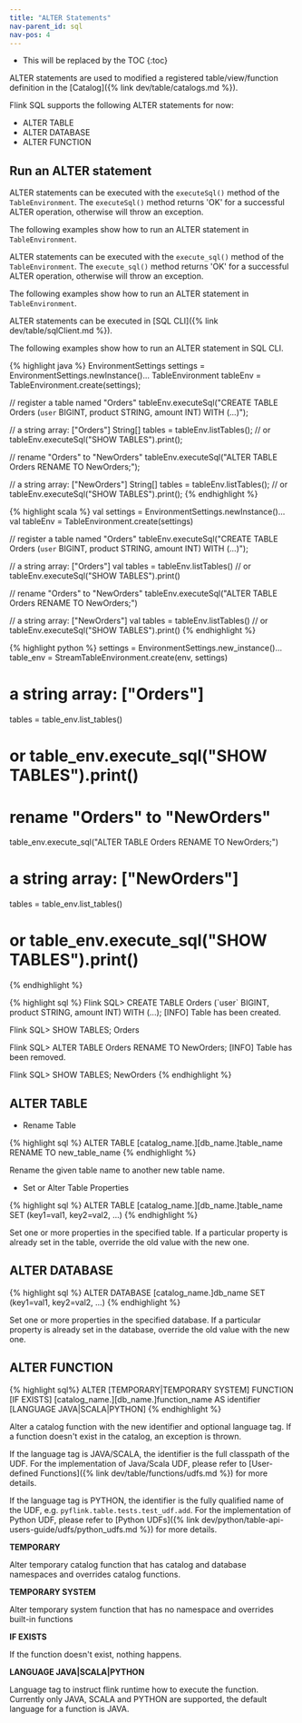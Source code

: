 ```yaml
---
title: "ALTER Statements"
nav-parent_id: sql
nav-pos: 4
---
```

<!--
Licensed to the Apache Software Foundation (ASF) under one
or more contributor license agreements.  See the NOTICE file
distributed with this work for additional information
regarding copyright ownership.  The ASF licenses this file
to you under the Apache License, Version 2.0 (the
"License"); you may not use this file except in compliance
with the License.  You may obtain a copy of the License at

  http://www.apache.org/licenses/LICENSE-2.0

Unless required by applicable law or agreed to in writing,
software distributed under the License is distributed on an
"AS IS" BASIS, WITHOUT WARRANTIES OR CONDITIONS OF ANY
KIND, either express or implied.  See the License for the
specific language governing permissions and limitations
under the License.
-->

* This will be replaced by the TOC
{:toc}

ALTER statements are used to modified a registered table/view/function definition in the [Catalog]({% link dev/table/catalogs.md %}).

Flink SQL supports the following ALTER statements for now:

- ALTER TABLE
- ALTER DATABASE
- ALTER FUNCTION

## Run an ALTER statement

<div class="codetabs" data-hide-tabs="1" markdown="1">

<div data-lang="java/scala" markdown="1">

ALTER statements can be executed with the `executeSql()` method of the `TableEnvironment`. The `executeSql()` method returns 'OK' for a successful ALTER operation, otherwise will throw an exception.

The following examples show how to run an ALTER statement in `TableEnvironment`.

</div>

<div data-lang="python" markdown="1">

ALTER statements can be executed with the `execute_sql()` method of the `TableEnvironment`. The `execute_sql()` method returns 'OK' for a successful ALTER operation, otherwise will throw an exception.

The following examples show how to run an ALTER statement in `TableEnvironment`.

</div>

<div data-lang="SQL CLI" markdown="1">

ALTER statements can be executed in [SQL CLI]({% link dev/table/sqlClient.md %}).

The following examples show how to run an ALTER statement in SQL CLI.

</div>
</div>

<div class="codetabs" markdown="1">
<div data-lang="java" markdown="1">
{% highlight java %}
EnvironmentSettings settings = EnvironmentSettings.newInstance()...
TableEnvironment tableEnv = TableEnvironment.create(settings);

// register a table named "Orders"
tableEnv.executeSql("CREATE TABLE Orders (`user` BIGINT, product STRING, amount INT) WITH (...)");

// a string array: ["Orders"]
String[] tables = tableEnv.listTables();
// or tableEnv.executeSql("SHOW TABLES").print();

// rename "Orders" to "NewOrders"
tableEnv.executeSql("ALTER TABLE Orders RENAME TO NewOrders;");

// a string array: ["NewOrders"]
String[] tables = tableEnv.listTables();
// or tableEnv.executeSql("SHOW TABLES").print();
{% endhighlight %}
</div>

<div data-lang="scala" markdown="1">
{% highlight scala %}
val settings = EnvironmentSettings.newInstance()...
val tableEnv = TableEnvironment.create(settings)

// register a table named "Orders"
tableEnv.executeSql("CREATE TABLE Orders (`user` BIGINT, product STRING, amount INT) WITH (...)");

// a string array: ["Orders"]
val tables = tableEnv.listTables()
// or tableEnv.executeSql("SHOW TABLES").print()

// rename "Orders" to "NewOrders"
tableEnv.executeSql("ALTER TABLE Orders RENAME TO NewOrders;")

// a string array: ["NewOrders"]
val tables = tableEnv.listTables()
// or tableEnv.executeSql("SHOW TABLES").print()
{% endhighlight %}
</div>

<div data-lang="python" markdown="1">
{% highlight python %}
settings = EnvironmentSettings.new_instance()...
table_env = StreamTableEnvironment.create(env, settings)

# a string array: ["Orders"]
tables = table_env.list_tables()
# or table_env.execute_sql("SHOW TABLES").print()

# rename "Orders" to "NewOrders"
table_env.execute_sql("ALTER TABLE Orders RENAME TO NewOrders;")

# a string array: ["NewOrders"]
tables = table_env.list_tables()
# or table_env.execute_sql("SHOW TABLES").print()
{% endhighlight %}
</div>

<div data-lang="SQL CLI" markdown="1">
{% highlight sql %}
Flink SQL> CREATE TABLE Orders (`user` BIGINT, product STRING, amount INT) WITH (...);
[INFO] Table has been created.

Flink SQL> SHOW TABLES;
Orders

Flink SQL> ALTER TABLE Orders RENAME TO NewOrders;
[INFO] Table has been removed.

Flink SQL> SHOW TABLES;
NewOrders
{% endhighlight %}
</div>
</div>

## ALTER TABLE

* Rename Table

{% highlight sql %}
ALTER TABLE [catalog_name.][db_name.]table_name RENAME TO new_table_name
{% endhighlight %}

Rename the given table name to another new table name.

* Set or Alter Table Properties

{% highlight sql %}
ALTER TABLE [catalog_name.][db_name.]table_name SET (key1=val1, key2=val2, ...)
{% endhighlight %}

Set one or more properties in the specified table. If a particular property is already set in the table, override the old value with the new one.

## ALTER DATABASE

{% highlight sql %}
ALTER DATABASE [catalog_name.]db_name SET (key1=val1, key2=val2, ...)
{% endhighlight %}

Set one or more properties in the specified database. If a particular property is already set in the database, override the old value with the new one.

## ALTER FUNCTION

{% highlight sql%}
ALTER [TEMPORARY|TEMPORARY SYSTEM] FUNCTION 
  [IF EXISTS] [catalog_name.][db_name.]function_name 
  AS identifier [LANGUAGE JAVA|SCALA|PYTHON]
{% endhighlight %}

Alter a catalog function with the new identifier and optional language tag. If a function doesn't exist in the catalog, an exception is thrown.

If the language tag is JAVA/SCALA, the identifier is the full classpath of the UDF. For the implementation of Java/Scala UDF, please refer to [User-defined Functions]({% link dev/table/functions/udfs.md %}) for more details.

If the language tag is PYTHON, the identifier is the fully qualified name of the UDF, e.g. `pyflink.table.tests.test_udf.add`. For the implementation of Python UDF, please refer to [Python UDFs]({% link dev/python/table-api-users-guide/udfs/python_udfs.md %}) for more details.

**TEMPORARY**

Alter temporary catalog function that has catalog and database namespaces and overrides catalog functions.

**TEMPORARY SYSTEM**

Alter temporary system function that has no namespace and overrides built-in functions

**IF EXISTS**

If the function doesn't exist, nothing happens.

**LANGUAGE JAVA\|SCALA\|PYTHON**

Language tag to instruct flink runtime how to execute the function. Currently only JAVA, SCALA and PYTHON are supported, the default language for a function is JAVA.

